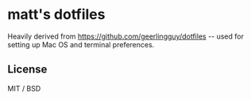 # matt's dotfiles

Heavily derived from https://github.com/geerlingguy/dotfiles -- used for setting up Mac OS and terminal preferences.

## License

MIT / BSD